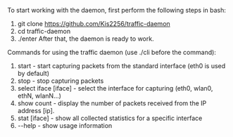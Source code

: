 To start working with the daemon, first perform the following steps in bash:
1) git clone https://github.com/Kis2256/traffic-daemon
2) cd traffic-daemon
3) ./enter
After that, the daemon is ready to work.

Commands for using the traffic daemon (use ./cli before the command):
1) start - start capturing packets from the standard interface (eth0 is used by default)
2) stop - stop capturing packets
3) select iface [iface] - select the interface for capturing (eth0, wlan0, ethN, wlanN...) 
4) show <ip> count - display the number of packets received from the IP address [ip].
4) stat [iface] - show all collected statistics for a specific interface
5) --help - show usage information




